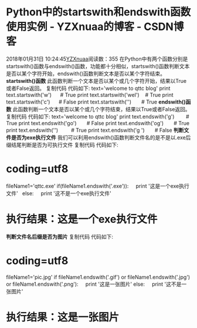 # Python中的startswith和endswith函数使用实例 - YZXnuaa的博客 - CSDN博客
2018年01月31日 10:24:45[YZXnuaa](https://me.csdn.net/YZXnuaa)阅读数：355
在Python中有两个函数分别是startswith()函数与endswith()函数，功能都十分相似，startswith()函数判断文本是否以某个字符开始，endswith()函数判断文本是否以某个字符结束。
**startswith()函数**
此函数判断一个文本是否以某个或几个字符开始，结果以True或者False返回。
复制代码 代码如下:
text='welcome to qttc blog'
print text.startswith('w')      # True
print text.startswith('wel')    # True
print text.startswith('c')      # False
print text.startswith('')       # True
**endswith()函数**
此函数判断一个文本是否以某个或几个字符结束，结果以True或者False返回。
复制代码 代码如下:
text='welcome to qttc blog'
print text.endswith('g')        # True
print text.endswith('go')       # False
print text.endswith('og')       # True
print text.endswith('')         # True
print text.endswith('g ')       # False
**判断文件是否为exe执行文件**
我们可以利用endswith()函数判断文件名的是不是以.exe后缀结尾判断是否为可执行文件
复制代码 代码如下:
# coding=utf8
fileName1='qttc.exe'
if(fileName1.endswith('.exe')):
    print '这是一个exe执行文件'   
else:
    print '这不是一个exe执行文件'
# 执行结果：这是一个exe执行文件
**判断文件名后缀是否为图片**
复制代码 代码如下:
# coding=utf8
fileName1='pic.jpg'
if fileName1.endswith('.gif') or fileName1.endswith('.jpg') or fileName1.endswith('.png'):
    print '这是一张图片'
else:
    print '这不是一张图片'
# 执行结果：这是一张图片
            
